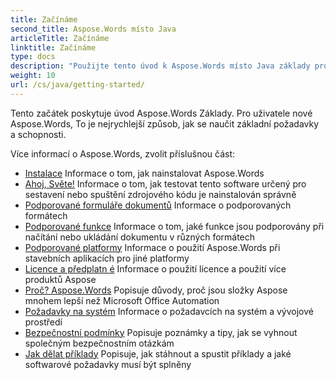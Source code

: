 ```yaml
---
title: Začínáme
second_title: Aspose.Words místo Java
articleTitle: Začínáme
linktitle: Začínáme
type: docs
description: "Použijte tento úvod k Aspose.Words místo Java základy pro zahájení realizace hodnoty Aspose.Words pro vaše podnikání."
weight: 10
url: /cs/java/getting-started/
---
```


Tento začátek poskytuje úvod Aspose.Words Základy. Pro uživatele nové Aspose.Words, To je nejrychlejší způsob, jak se naučit základní požadavky a schopnosti.

Více informací o Aspose.Words, zvolit příslušnou část:

- [Instalace](/words/cs/java/installation/) Informace o tom, jak nainstalovat Aspose.Words
- [Ahoj, Světe!](/words/cs/java/hello-world/) Informace o tom, jak testovat tento software určený pro sestavení nebo spuštění zdrojového kódu je nainstalován správně
- [Podporované formuláře dokumentů](/words/cs/java/supported-document-formats/) Informace o podporovaných formátech
- [Podporované funkce](/words/cs/java/features/) Informace o tom, jaké funkce jsou podporovány při načítání nebo ukládání dokumentu v různých formátech
- [Podporované platformy](https://docs.aspose.com/words/java/platforms-and-interoperability/) Informace o použití Aspose.Words při stavebních aplikacích pro jiné platformy
- [Licence a předplatn é](/words/cs/java/licensing/) Informace o použití licence a použití více produktů Aspose
- [Proč? Aspose.Words](https://docs.aspose.com/words/java/aspose-words-or-other-solutions/) Popisuje důvody, proč jsou složky Aspose mnohem lepší než Microsoft Office Automation
- [Požadavky na systém](/words/cs/java/system-requirements/) Informace o požadavcích na systém a vývojové prostředí
- [Bezpečnostní podmínky](/words/cs/java/security/) Popisuje poznámky a tipy, jak se vyhnout společným bezpečnostním otázkám
- [Jak dělat příklady](/words/cs/java/how-to-run-the-examples/) Popisuje, jak stáhnout a spustit příklady a jaké softwarové požadavky musí být splněny
